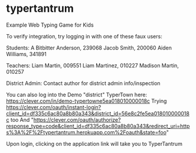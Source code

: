 # typertantrum
Example Web Typing Game for Kids

To verify integration, try logging in with one of these faux users:

Students:
A Bitbitter Anderson, 239068
Jacob Smith, 200060
Aiden Williams, 341891

Teachers:
Liam Martin, 009551
Liam Martinez, 010227
Madison Martin, 010257

District Admin:
Contact author for district admin info/inspection

You can also log into the Demo "district" TyperTown here:  https://clever.com/in/demo-typertowne5ea018010000018c
Trying https://clever.com/oauth/instant-login?client_id=df335c6ac80a8b80a343&district_id=56e8c2fe5ea018010000018c too
And "https://clever.com/oauth/authorize?response_type=code&client_id=df335c6ac80a8b80a343&redirect_uri=https%3A%2F%2Ftypertantrum.herokuapp.com%2Foauth&state=foo"

Upon login, clicking on the application link will take you to TyperTantrum